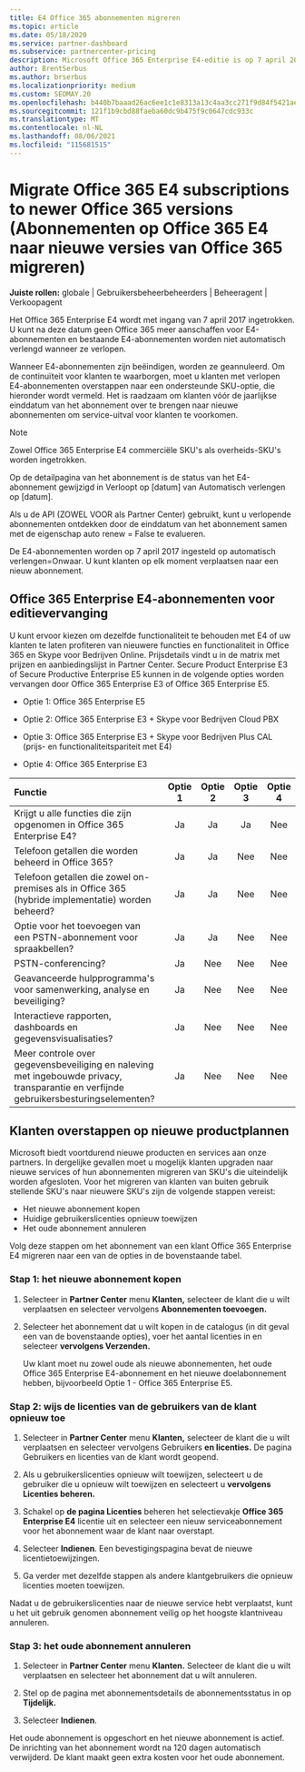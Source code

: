 ```yaml
---
title: E4 Office 365 abonnementen migreren
ms.topic: article
ms.date: 05/18/2020
ms.service: partner-dashboard
ms.subservice: partnercenter-pricing
description: Microsoft Office 365 Enterprise E4-editie is op 7 april 2017 uit gebruik genomen. Meer informatie over het migreren van uw klantabonnementen naar nieuwere versies van Office 365.
author: BrentSerbus
ms.author: brserbus
ms.localizationpriority: medium
ms.custom: SEOMAY.20
ms.openlocfilehash: b440b7baaad26ac6ee1c1e8313a13c4aa3cc271f9d84f5421aeb07edf1ea8a84
ms.sourcegitcommit: 121f1b9cbd88faeba60dc9b475f9c0647cdc933c
ms.translationtype: MT
ms.contentlocale: nl-NL
ms.lasthandoff: 08/06/2021
ms.locfileid: "115681515"
---
```

# <a name="migrate-office-365-e4-subscriptions-to-newer-office-365-versions"></a>Migrate Office 365 E4 subscriptions to newer Office 365 versions (Abonnementen op Office 365 E4 naar nieuwe versies van Office 365 migreren)

**Juiste rollen:** globale | Gebruikersbeheerbeheerders | Beheeragent | Verkoopagent

Het Office 365 Enterprise E4 wordt met ingang van 7 april 2017 ingetrokken. U kunt na deze datum geen Office 365 meer aanschaffen voor E4-abonnementen en bestaande E4-abonnementen worden niet automatisch verlengd wanneer ze verlopen.

Wanneer E4-abonnementen zijn beëindigen, worden ze geannuleerd. Om de continuïteit voor klanten te waarborgen, moet u klanten met verlopen E4-abonnementen overstappen naar een ondersteunde SKU-optie, die hieronder wordt vermeld. Het is raadzaam om klanten vóór de jaarlijkse einddatum van het abonnement over te brengen naar nieuwe abonnementen om service-uitval voor klanten te voorkomen. 

> [!NOTE]  
> Zowel Office 365 Enterprise E4 commerciële SKU's als overheids-SKU's worden ingetrokken.
 
Op de detailpagina van het abonnement is de status van het E4-abonnement gewijzigd in Verloopt op [datum] van Automatisch verlengen op [datum]. 

Als u de API (ZOWEL VOOR als Partner Center) gebruikt, kunt u verlopende abonnementen ontdekken door de einddatum van het abonnement samen met de eigenschap auto renew = False te evalueren. 

De E4-abonnementen worden op 7 april 2017 ingesteld op automatisch verlengen=Onwaar. U kunt klanten op elk moment verplaatsen naar een nieuw abonnement. 

## <a name="office-365-enterprise-e4-edition-replacement-plans"></a>Office 365 Enterprise E4-abonnementen voor editievervanging

U kunt ervoor kiezen om dezelfde functionaliteit te behouden met E4 of uw klanten te laten profiteren van nieuwere functies en functionaliteit in Office 365 en Skype voor Bedrijven Online. Prijsdetails vindt u in de matrix met prijzen en aanbiedingslijst in Partner Center. Secure Product Enterprise E3 of Secure Productive Enterprise E5 kunnen in de volgende opties worden vervangen door Office 365 Enterprise E3 of Office 365 Enterprise E5.

- Optie 1: Office 365 Enterprise E5

- Optie 2: Office 365 Enterprise E3 + Skype voor Bedrijven Cloud PBX

- Optie 3: Office 365 Enterprise E3 + Skype voor Bedrijven Plus CAL (prijs- en functionaliteitspariteit met E4)

- Optie 4: Office 365 Enterprise E3


| Functie | Optie 1 | Optie 2 | Optie 3 | Optie 4 |
| :---    | :------: |   :---:  |   :---:  |   :---:  |
| Krijgt u alle functies die zijn opgenomen in Office 365 Enterprise E4? | Ja | Ja | Ja | Nee |
| Telefoon getallen die worden beheerd in Office 365? | Ja | Ja | Nee | Nee |
| Telefoon getallen die zowel on-premises als in Office 365 (hybride implementatie) worden beheerd? | Ja | Ja | Nee | Nee |
| Optie voor het toevoegen van een PSTN-abonnement voor spraakbellen? | Ja | Ja | Nee | Nee |
| PSTN-conferencing? | Ja | Nee | Nee | Nee |
| Geavanceerde hulpprogramma's voor samenwerking, analyse en beveiliging? | Ja | Nee | Nee | Nee |
| Interactieve rapporten, dashboards en gegevensvisualisaties? | Ja | Nee | Nee | Nee | 
| Meer controle over gegevensbeveiliging en naleving met ingebouwde privacy, transparantie en verfijnde gebruikersbesturingselementen? | Ja | Nee | Nee | Nee | 

## <a name="transition-customers-to-new-product-plans"></a>Klanten overstappen op nieuwe productplannen

Microsoft biedt voortdurend nieuwe producten en services aan onze partners. In dergelijke gevallen moet u mogelijk klanten upgraden naar nieuwe services of hun abonnementen migreren van SKU's die uiteindelijk worden afgesloten. Voor het migreren van klanten van buiten gebruik stellende SKU's naar nieuwere SKU's zijn de volgende stappen vereist:

-   Het nieuwe abonnement kopen
-   Huidige gebruikerslicenties opnieuw toewijzen
-   Het oude abonnement annuleren

Volg deze stappen om het abonnement van een klant Office 365 Enterprise E4 migreren naar een van de opties in de bovenstaande tabel.

### <a name="step-1---purchase-the-new-subscription"></a>Stap 1: het nieuwe abonnement kopen

1. Selecteer in **Partner Center** menu **Klanten,** selecteer de klant die u wilt verplaatsen en selecteer vervolgens **Abonnementen toevoegen.**

2. Selecteer het abonnement dat u wilt kopen in de catalogus (in dit geval een van de bovenstaande opties), voer het aantal licenties in en selecteer **vervolgens Verzenden.**

   Uw klant moet nu zowel oude als nieuwe abonnementen, het oude Office 365 Enterprise E4-abonnement en het nieuwe doelabonnement hebben, bijvoorbeeld Optie 1 - Office 365 Enterprise E5.

### <a name="step-2---reassign-the-customers-users-licenses"></a>Stap 2: wijs de licenties van de gebruikers van de klant opnieuw toe

1. Selecteer in **Partner Center** menu **Klanten,** selecteer de klant die u wilt verplaatsen en selecteer vervolgens Gebruikers **en licenties.** De pagina Gebruikers en licenties van de klant wordt geopend.

2. Als u gebruikerslicenties opnieuw wilt toewijzen, selecteert u de gebruiker die u opnieuw wilt toewijzen en selecteert u **vervolgens Licenties beheren.**

3. Schakel op **de pagina Licenties** beheren het selectievakje **Office 365 Enterprise E4** licentie uit en selecteer een nieuw serviceabonnement voor het abonnement waar de klant naar overstapt.

4. Selecteer **Indienen**. Een bevestigingspagina bevat de nieuwe licentietoewijzingen.

5. Ga verder met dezelfde stappen als andere klantgebruikers die opnieuw licenties moeten toewijzen.

Nadat u de gebruikerslicenties naar de nieuwe service hebt verplaatst, kunt u het uit gebruik genomen abonnement veilig op het hoogste klantniveau annuleren.

### <a name="step-3---cancel-the-old-subscription"></a>Stap 3: het oude abonnement annuleren

1. Selecteer in **Partner Center** menu **Klanten.** Selecteer de klant die u wilt verplaatsen en selecteer het abonnement dat u wilt annuleren.

2. Stel op de pagina met abonnementsdetails de abonnementsstatus in op **Tijdelijk.**

3. Selecteer **Indienen**.

Het oude abonnement is opgeschort en het nieuwe abonnement is actief. De inrichting van het abonnement wordt na 120 dagen automatisch verwijderd. De klant maakt geen extra kosten voor het oude abonnement.



 



